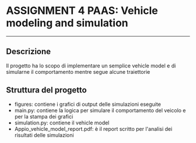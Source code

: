# ASSIGNMENT 4 PAAS: Vehicle modeling and simulation

---

## Descrizione
Il progetto ha lo scopo di implementare un semplice vehicle model e di simularne il comportamento mentre segue alcune traiettorie

## Struttura del progetto
- figures: contiene i grafici di output delle simulazioni eseguite
- main.py: contiene la logica per simulare il comportamento del veicolo e per la stampa dei grafici
- simulation.py: contiene il vehicle model
- Appio_vehicle_model_report.pdf: è il report scritto per l'analisi dei risultati delle simulazioni
